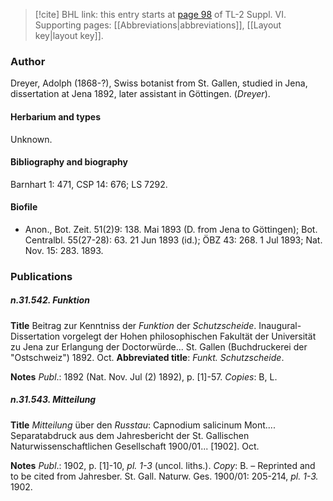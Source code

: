 > [!cite] BHL link: this entry starts at [page 98](https://www.biodiversitylibrary.org/item/103835#page/108/mode/1up) of TL-2 Suppl. VI.
> Supporting pages: [[Abbreviations|abbreviations]], [[Layout key|layout key]].

### Author

Dreyer, Adolph (1868-?), Swiss botanist from St. Gallen, studied in Jena, dissertation at Jena 1892, later assistant in Göttingen. (*Dreyer*).

#### Herbarium and types

Unknown.

#### Bibliography and biography

Barnhart 1: 471, CSP 14: 676; LS 7292.

#### Biofile

- Anon., Bot. Zeit. 51(2)9: 138. Mai 1893 (D. from Jena to Göttingen); Bot. Centralbl. 55(27-28): 63. 21 Jun 1893 (id.); ÖBZ 43: 268. 1 Jul 1893; Nat. Nov. 15: 283. 1893.

### Publications

##### n.31.542. Funktion

**Title**
Beitrag zur Kenntniss der *Funktion* der *Schutzscheide*. Inaugural-Dissertation vorgelegt der Hohen philosophischen Fakultät der Universität zu Jena zur Erlangung der Doctorwürde... St. Gallen (Buchdruckerei der "Ostschweiz") 1892. Oct.
**Abbreviated title**: *Funkt. Schutzscheide*.

**Notes**
*Publ*.: 1892 (Nat. Nov. Jul (2) 1892), p. \[1\]-57. *Copies*: B, L.

##### n.31.543. Mitteilung

**Title**
*Mitteilung* über den *Russtau*: Capnodium salicinum Mont.... Separatabdruck aus dem Jahresbericht der St. Gallischen Naturwissenschaftlichen Gesellschaft 1900/01... \[1902\]. Oct.

**Notes**
*Publ*.: 1902, p. \[1\]-10, *pl. 1-3* (uncol. liths.). *Copy*: B. – Reprinted and to be cited from Jahresber. St. Gall. Naturw. Ges. 1900/01: 205-214, *pl. 1-3.* 1902.


